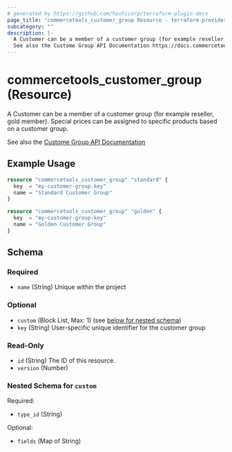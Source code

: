 ```yaml
---
# generated by https://github.com/hashicorp/terraform-plugin-docs
page_title: "commercetools_customer_group Resource - terraform-provider-commercetools"
subcategory: ""
description: |-
  A Customer can be a member of a customer group (for example reseller, gold member). Special prices can be assigned to specific products based on a customer group.
  See also the Custome Group API Documentation https://docs.commercetools.com/api/projects/customerGroups
---
```


# commercetools_customer_group (Resource)

A Customer can be a member of a customer group (for example reseller, gold member). Special prices can be assigned to specific products based on a customer group.

See also the [Custome Group API Documentation](https://docs.commercetools.com/api/projects/customerGroups)

## Example Usage

```terraform
resource "commercetools_customer_group" "standard" {
  key  = "my-customer-group-key"
  name = "Standard Customer Group"
}

resource "commercetools_customer_group" "golden" {
  key  = "my-customer-group-key"
  name = "Golden Customer Group"
}
```

<!-- schema generated by tfplugindocs -->
## Schema

### Required

- `name` (String) Unique within the project

### Optional

- `custom` (Block List, Max: 1) (see [below for nested schema](#nestedblock--custom))
- `key` (String) User-specific unique identifier for the customer group

### Read-Only

- `id` (String) The ID of this resource.
- `version` (Number)

<a id="nestedblock--custom"></a>
### Nested Schema for `custom`

Required:

- `type_id` (String)

Optional:

- `fields` (Map of String)


